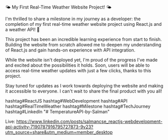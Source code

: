 🌤️ My First Real-Time Weather Website Project! 🌤️

I'm thrilled to share a milestone in my journey as a developer: the completion of my first real-time weather website project using React.js and a weather API! 🚀

This project has been an incredible learning experience from start to finish. Building the website from scratch allowed me to deepen my understanding of React.js and gain hands-on experience with API integration.

While the website isn't deployed yet, I'm proud of the progress I've made and excited about the possibilities it holds. Soon, users will be able to access real-time weather updates with just a few clicks, thanks to this project.

Stay tuned for updates as I work towards deploying the website and making it accessible to everyone. I can't wait to share the final product with you all!

hashtag#ReactJS hashtag#WebDevelopment hashtag#API hashtag#RealTimeWeather hashtag#Milestone hashtag#TechJourney hashtag#LinkedIn
"# TemperatureAPI-by-Salman" 

Live: https://www.linkedin.com/posts/salmancse_reactjs-webdevelopment-api-activity-7190787916795727873-9v23?utm_source=share&utm_medium=member_desktop
